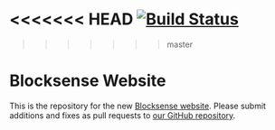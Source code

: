 <<<<<<< HEAD
[![Build Status](https://travis-ci.org/Blocksense/website.svg?branch=gulp)](https://travis-ci.org/Blocksense/website)
=======
>>>>>>> master

# Blocksense Website

This is the repository for the new [Blocksense website](http://blocksense.io).
Please submit additions and fixes as pull requests to [our GitHub repository](https://github.com/Blocksense/website).
